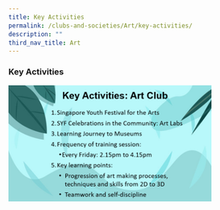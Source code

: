 ```yaml
---
title: Key Activities
permalink: /clubs-and-societies/Art/key-activities/
description: ""
third_nav_title: Art
---
```

### Key Activities

<img src="/images/art3.png" style="width:80%">